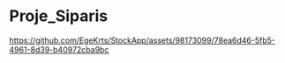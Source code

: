# Proje_Siparis



https://github.com/EgeKrts/StockApp/assets/98173099/78ea6d46-5fb5-4961-8d39-b40972cba9bc


